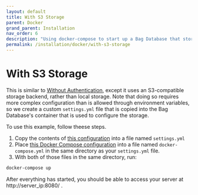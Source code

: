 ```yaml
---
layout: default
title: With S3 Storage
parent: Docker
grand_parent: Installation
nav_order: 6
description: "Using docker-compose to start up a Bag Database that stores files in an S3 bucket"
permalink: /installation/docker/with-s3-storage
---
```


# With S3 Storage

This is similar to [Without Authentication](without-authentication.md), except it uses an S3-compatible
storage backend, rather than local storage.  Note that doing so requires more complex configuration than is allowed through environment variables, so we create a custom `settings.yml` file  that is copied into the Bag Database's container that is used to configure the storage.

To use this example, follow theese steps.

1. Copy the contents of [this configuration](https://github.com/swri-robotics/bag-database/blob/master/docker/s3/settings.yml) into a file named ```settings.yml```
2. Place [this Docker Compose configuration](https://github.com/swri-robotics/bag-database/blob/master/docker/s3/docker-compose.yml) into a file named ```docker-compose.yml``` in the same directory as your ```settings.yml``` file.
3. With both of those files in the same directory, run:
  ```bash
  docker-compose up
  ```

After everything has started, you should be able to access your server at http://server_ip:8080/ .
